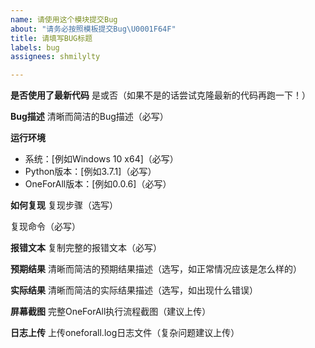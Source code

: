 ```yaml
---
name: 请使用这个模块提交Bug
about: "请务必按照模板提交Bug\U0001F64F"
title: 请填写BUG标题
labels: bug
assignees: shmilylty

---
```


**是否使用了最新代码**
是或否（如果不是的话尝试克隆最新的代码再跑一下！）

**Bug描述**
清晰而简洁的Bug描述（必写）

**运行环境**
 - 系统：[例如Windows 10 x64]（必写）
 - Python版本：[例如3.7.1]（必写）
 - OneForAll版本：[例如0.0.6]（必写）
 
**如何复现**
复现步骤（选写）

复现命令（必写）

**报错文本**
复制完整的报错文本（必写）

**预期结果**
清晰而简洁的预期结果描述（选写，如正常情况应该是怎么样的）

**实际结果**
清晰而简洁的实际结果描述（选写，如出现什么错误）

**屏幕截图**
完整OneForAll执行流程截图（建议上传）

**日志上传**
上传oneforall.log日志文件（复杂问题建议上传）
